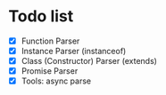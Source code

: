 # Todo list

- [x] Function Parser
- [x] Instance Parser (instanceof)
- [x] Class (Constructor) Parser (extends)
- [x] Promise Parser
- [x] Tools: async parse
